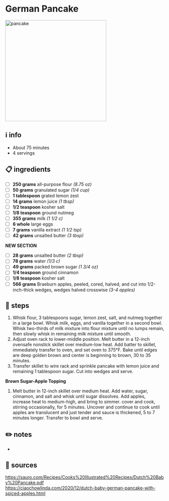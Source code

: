 # German Pancake  
<img src="https://res.cloudinary.com/hksqkdlah/image/upload/ar_1:1,c_fill,dpr_2.0,f_auto,fl_lossy.progressive.strip_profile,g_faces:auto,q_auto:low,w_344/34909_sfs-german-pancakes-119" alt="pancake" width="320"/>  

## ℹ️ info  
* About 75 minutes  
* 4 servings  

## 📋 ingredients  
- [ ] **250	grams**	all-purpose flour *(8.75 oz)*
- [ ] **50	grams**	granulated sugar *(1/4 cup)*
- [ ] **1	tablespoon**	grated lemon zest
- [ ] **14	grams**	lemon juice *(1 tbsp)*
- [ ] **1/2	teaspoon**	kosher salt
- [ ] **1/8	teaspoon**	ground nutmeg
- [ ] **355	grams**	milk *(1 1/2 c)*
- [ ] **6	whole**	large eggs
- [ ] **7	grams**	vanilla extract *(1 1/2 tsp)*
- [ ] **42	grams**	unsalted butter *(3 tbsp)*

**NEW SECTION**  

- [ ] **28	grams**	unsalted butter *(2 tbsp)*
- [ ] **78	grams**	water *(1/3 c)*
- [ ] **49	grams**	packed brown sugar *(1 3/4 oz)*
- [ ] **1/4	teaspoon**	ground cinnamon
- [ ] **1/8	teaspoon**	kosher salt
- [ ] **566	grams**	Braeburn apples, peeled, cored, halved, and cut into 1/2-inch-thick wedges, wedges halved crosswise *(3-4 apples)*

## 🔪 steps  
1. Whisk flour, 3 tablespoons sugar, lemon zest, salt, and nutmeg together in a large bowl. Whisk milk, eggs, and vanilla together in a second bowl. Whisk two-thirds of milk mixture into flour mixture until no lumps remain, then slowly whisk in remaining milk mixture until smooth.
2. Adjust oven rack to lower-middle position. Melt butter in a 12-inch ovensafe nonstick skillet over medium-low heat. Add batter to skillet, immediately transfer to oven, and set oven to 375°F. Bake until edges are deep golden brown and center is beginning to brown, 30 to 35 minutes.
3. Transfer skillet to wire rack and sprinkle pancake with lemon juice and remaining 1 tablespoon sugar. Cut into wedges and serve.

**Brown Sugar-Apple Topping**
1. Melt butter in 12-inch skillet over medium heat. Add water, sugar, cinnamon, and salt and whisk until sugar dissolves. Add apples, increase heat to medium-high, and bring to simmer. cover and cook, stirring occasionally, for 5 minutes. Uncover and continue to cook until apples are translucent and just tender and sauce is thickened, 5 to 7 minutes longer. Transfer to bowl and serve.

## ✏️ notes  
* 

## 🔗 sources  
https://sauro.com/Recipes/Cooks%20Illustrated%20Recipes/Dutch%20Baby%20Pancake.pdf  
https://ciaochowlinda.com/2020/12/dutch-baby-german-pancake-with-spiced-apples.html  
